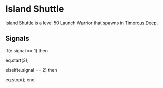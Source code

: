 # Island Shuttle



[Island Shuttle](/npc/96075) is a level 50 Launch Warrior that spawns in [Timorous Deep](/zone/96).



## Signals 



if(e.signal == 1) then 


 

eq.start(3); 


 
elseif(e.signal == 2) then 


 

eq.stop();
  end
